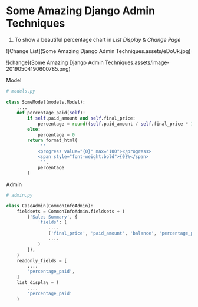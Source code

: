 # Some Amazing Django Admin Techniques

1. To show a beautiful percentage chart in *List Display* & *Change Page*

![Change List](Some Amazing Django Admin Techniques.assets/eDoUk.jpg)



![change](Some Amazing Django Admin Techniques.assets/image-20190504190600785.png)

Model

```python
# models.py
    
class SomeModel(models.Model):
    ....
    def percentage_paid(self):
        if self.paid_amount and self.final_price:
            percentage = round((self.paid_amount / self.final_price * 100), 2)
        else:
            percentage = 0
        return format_html(
            '''
            <progress value="{0}" max="100"></progress>
            <span style="font-weight:bold">{0}%</span>
            ''',
            percentage
        )
```

Admin

```python
# admin.py

class CaseAdmin(CommonInfoAdmin):
    fieldsets = CommonInfoAdmin.fieldsets + (
        ('Sales Summary', {
            'fields': (
                ....
                ('final_price', 'paid_amount', 'balance', 'percentage_paid'),
                ....
            )
        }),
    )
    readonly_fields = [
        ....
        'percentage_paid',
    ]
    list_display = (
        ....
        'percentage_paid'
    )
```
